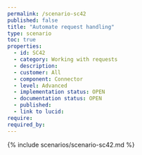 ```yaml
---
permalink: /scenario-sc42
published: false
title: "Automate request handling"
type: scenario
toc: true
properties:
  - id: SC42
  - category: Working with requests
  - description:
  - customer: All
  - component: Connector
  - level: Advanced
  - implementation status: OPEN
  - documentation status: OPEN
  - published:
  - link to lucid:
require:
required_by:
---
```


{% include scenarios/scenario-sc42.md %}

